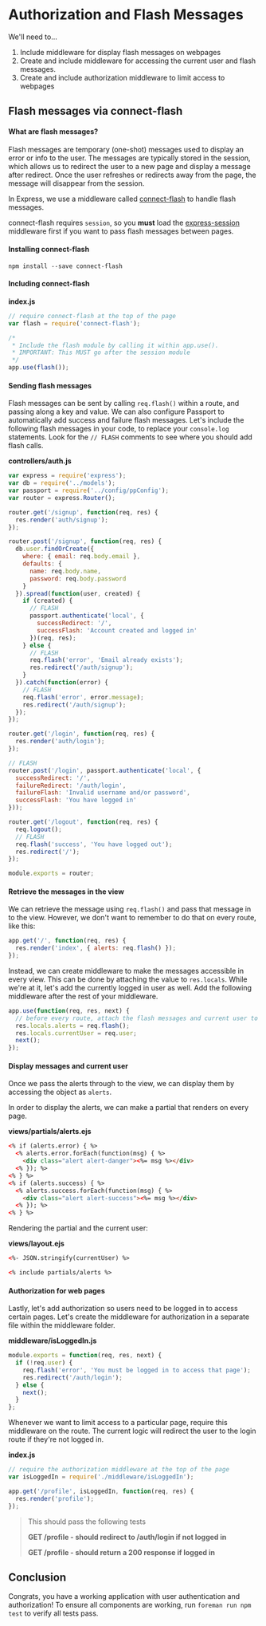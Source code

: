 # Authorization and Flash Messages

We'll need to...

1. Include middleware for display flash messages on webpages
2. Create and include middleware for accessing the current user and flash messages.
3. Create and include authorization middleware to limit access to webpages

## Flash messages via connect-flash

#### What are flash messages?

Flash messages are temporary (one-shot) messages used to display an error or info to the user. The messages are typically stored in the session, which allows us to redirect the user to a new page and display a message after redirect. Once the user refreshes or redirects away from the page, the message will disappear from the session.

In Express, we use a middleware called [connect-flash](https://www.npmjs.com/package/connect-flash) to handle flash messages.

connect-flash requires `session`, so you **must** load the [express-session](https://www.npmjs.com/package/express-sessions) middleware first if you want to pass flash messages between pages.

#### Installing connect-flash

```
npm install --save connect-flash
```

#### Including connect-flash

**index.js**

```js
// require connect-flash at the top of the page
var flash = require('connect-flash');

/* 
 * Include the flash module by calling it within app.use().
 * IMPORTANT: This MUST go after the session module
 */
app.use(flash());
```

#### Sending flash messages

Flash messages can be sent by calling `req.flash()` within a route, and passing along a key and value. We can also configure Passport to automatically add success and failure flash messages. Let's include the following flash messages in your code, to replace your `console.log` statements. Look for the `// FLASH` comments to see where you should add flash calls.

**controllers/auth.js**

```js
var express = require('express');
var db = require('../models');
var passport = require('../config/ppConfig');
var router = express.Router();

router.get('/signup', function(req, res) {
  res.render('auth/signup');
});

router.post('/signup', function(req, res) {
  db.user.findOrCreate({
    where: { email: req.body.email },
    defaults: {
      name: req.body.name,
      password: req.body.password
    }
  }).spread(function(user, created) {
    if (created) {
      // FLASH
      passport.authenticate('local', {
        successRedirect: '/',
        successFlash: 'Account created and logged in'
      })(req, res);
    } else {
      // FLASH
      req.flash('error', 'Email already exists');
      res.redirect('/auth/signup');
    }
  }).catch(function(error) {
    // FLASH
    req.flash('error', error.message);
    res.redirect('/auth/signup');
  });
});

router.get('/login', function(req, res) {
  res.render('auth/login');
});

// FLASH
router.post('/login', passport.authenticate('local', {
  successRedirect: '/',
  failureRedirect: '/auth/login',
  failureFlash: 'Invalid username and/or password',
  successFlash: 'You have logged in'
}));

router.get('/logout', function(req, res) {
  req.logout();
  // FLASH
  req.flash('success', 'You have logged out');
  res.redirect('/');
});

module.exports = router;
```

#### Retrieve the messages in the view

We can retrieve the message using `req.flash()` and pass that message in to the view. However, we don't want to remember to do that on every route, like this:

```js
app.get('/', function(req, res) {
  res.render('index', { alerts: req.flash() });
});
```

Instead, we can create middleware to make the messages accessible in every view. This can be done by attaching the value to `res.locals`. While we're at it, let's add the currently logged in user as well. Add the following middleware after the rest of your middleware.

```js
app.use(function(req, res, next) {
  // before every route, attach the flash messages and current user to res.locals
  res.locals.alerts = req.flash();
  res.locals.currentUser = req.user;
  next();
});
```

#### Display messages and current user

Once we pass the alerts through to the view, we can display them by accessing the object as `alerts`.

In order to display the alerts, we can make a partial that renders on every page.

**views/partials/alerts.ejs**

```html
<% if (alerts.error) { %>
  <% alerts.error.forEach(function(msg) { %>
    <div class="alert alert-danger"><%= msg %></div>
  <% }); %>
<% } %>
<% if (alerts.success) { %>
  <% alerts.success.forEach(function(msg) { %>
    <div class="alert alert-success"><%= msg %></div>
  <% }); %>
<% } %>
```

Rendering the partial and the current user:

**views/layout.ejs**

```html
<%- JSON.stringify(currentUser) %>

<% include partials/alerts %>
```

#### Authorization for web pages

Lastly, let's add authorization so users need to be logged in to access certain pages. Let's create the middleware for authorization in a separate file within the middleware folder.

**middleware/isLoggedIn.js**

```js
module.exports = function(req, res, next) {
  if (!req.user) {
    req.flash('error', 'You must be logged in to access that page');
    res.redirect('/auth/login');
  } else {
    next();
  }
};
```

Whenever we want to limit access to a particular page, require this middleware on the route. The current logic will redirect the user to the login route if they're not logged in.

**index.js**

```js
// require the authorization middleware at the top of the page
var isLoggedIn = require('./middleware/isLoggedIn');

app.get('/profile', isLoggedIn, function(req, res) {
  res.render('profile');
});
```

> This should pass the following tests
> 
> **GET /profile - should redirect to /auth/login if not logged in**
> 
> **GET /profile - should return a 200 response if logged in**

## Conclusion

Congrats, you have a working application with user authentication and authorization! To ensure all components are working, run `foreman run npm test` to verify all tests pass.
